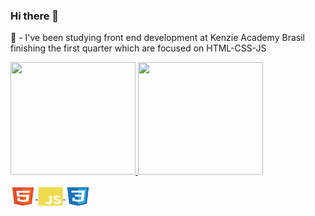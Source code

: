 ### Hi there 👋

📖 - I've been studying front end development at Kenzie Academy Brasil finishing the first quarter which are focused on HTML-CSS-JS

  <div style='display:inline-block'>
  <a href="https://github.com/gustavool1">
  <img width='200px'height="180em" src="https://github-readme-stats.vercel.app/api?username=gustavool1&show_icons=true&theme=dracula&include_all_commits=true&count_private=true"/>
  <img width='200px' height="180em" src="https://github-readme-stats.vercel.app/api/top-langs/?username=gustavool1&layout=compact&langs_count=7&theme=dracula"/>
  </div>
<div style="display: inline_block"><br>
  <img align="center" alt="Gustavo-HTML" height="30" width="40" src="https://raw.githubusercontent.com/devicons/devicon/master/icons/html5/html5-original.svg">
  <img align="center" alt="Gustavo-Js" height="30" width="40" src="https://raw.githubusercontent.com/devicons/devicon/master/icons/javascript/javascript-plain.svg">
  <img align="center" alt="Gustavo-CSS" height="30" width="40" src="https://raw.githubusercontent.com/devicons/devicon/master/icons/css3/css3-original.svg">
</div>
  
 
